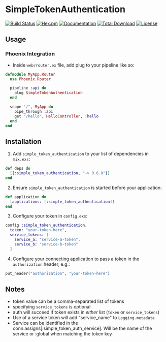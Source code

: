# SimpleTokenAuthentication

[![Build Status](https://github.com/podium/simple_token_authentication/actions/workflows/ci.yml/badge.svg)](https://github.com/podium/simple_token_authentication/actions/workflows/ci.yml) [![Hex.pm](https://img.shields.io/hexpm/v/simple_token_authentication.svg)](https://hex.pm/packages/simple_token_authentication) [![Documentation](https://img.shields.io/badge/documentation-gray)](https://hexdocs.pm/simple_token_authentication)
[![Total Download](https://img.shields.io/hexpm/dt/simple_token_authentication.svg)](https://hex.pm/packages/simple_token_authentication)
[![License](https://img.shields.io/hexpm/l/simple_token_authentication.svg)](https://github.com/podium/simple_token_authentication/blob/master/LICENSE.md)
## Usage
### Phoenix Integration
  - Inside `web/router.ex` file, add plug to your pipeline like so:

  ```elixir
  defmodule MyApp.Router
    use Phoenix.Router

    pipeline :api do
      plug SimpleTokenAuthentication
    end

    scope "/", MyApp do
      pipe_through :api
      get "/hello", HelloController, :hello
    end
  end
  ```

## Installation

  1. Add `simple_token_authentication` to your list of dependencies in `mix.exs`:

  ```elixir
  def deps do
    [{:simple_token_authentication, "~> 0.6.0"}]
  end
  ```

  2. Ensure `simple_token_authentication` is started before your application:

  ```elixir
  def application do
    [applications: [:simple_token_authentication]]
  end
  ```

  3. Configure your token in `config.exs`:
  ```elixir
  config :simple_token_authentication,
    token: "your-token-here",
    service_tokens: [
      service_a: "service-a-token",
      service_b: "service-b-token"
    ]
  ```

  4. Configure your connecting application to pass a token in the `authorization` header, e.g.:
  ```elixir
  put_header("authorization", "your-token-here")
  ```

## Notes
  - token value can be a comma-separated list of tokens
  - specifying `service_tokens` is optional
  - auth will succeed if token exists in *either* list (`token` or `service_tokens`)
  - Use of a service token will add "service_name" to `Logging.metadata`
  - Service can be identified in the conn.assigns[:simple_token_auth_service]. Will be the name of the service or :global when matching the token key

